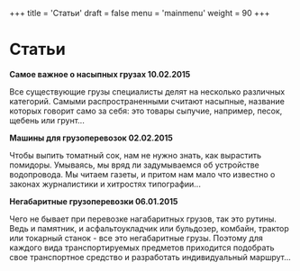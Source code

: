 +++
title = 'Статьи'
draft = false
menu = 'mainmenu'
weight = 90
+++

# Статьи

**Самое важное о насыпных грузах 10.02.2015**

Все существующие грузы специалисты делят на несколько различных категорий. Самыми распространенными считают насыпные, название которых говорит само за себя: это товары сыпучие, например, песок, щебень или грунт...

**Машины для грузоперевозок 02.02.2015**

Чтобы выпить томатный сок, нам не нужно знать, как вырастить помидоры. Умываясь, мы вряд ли задумываемся об устройстве водопровода. Мы читаем газеты, и притом нам мало что известно о законах журналистики и хитростях типографии...


**Негабаритные грузоперевозки 06.01.2015**

Чего не бывает при перевозке нагабаритных грузов, так это рутины. Ведь и памятник, и асфальтоукладчик или бульдозер, комбайн, трактор или токарный станок - все это негабаритные грузы. Поэтому для каждого вида транспортируемых предметов приходится подобрать свое транспортное средство и разработать индивидуальный маршрут...